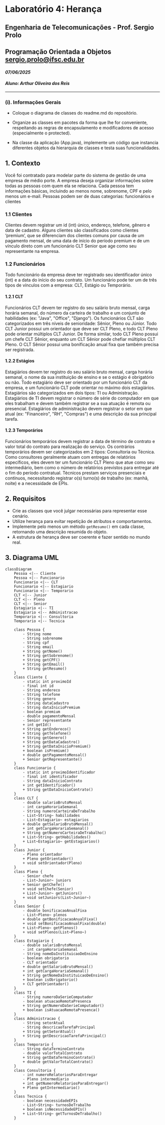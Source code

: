 # Laboratório 4: Herança

## Engenharia de Telecomunicações - Prof. Sergio Prolo

## Programação Orientada a Objetos sergio.prolo@ifsc.edu.br

#### _07/06/2025_
#### _Aluno: Arthur Oliveira dos Reis_

---

### (i). Informações Gerais

- Coloque o diagrama de classes do readme.md do repositório.

- Organize as classes em pacotes da forma que lhe for conveniente, respeitando as regras de encapsulamento e modificadores de acesso (especialmente o protected).

- Na classe da aplicação (App.java), implemente um código que instancia diferentes objetos
da hierarquia de classes e testa suas funcionalidades.

## 1. Contexto

Você foi contratado para modelar parte do sistema de gestão de uma empresa de médio porte. A empresa deseja organizar informações sobre todas as pessoas com quem ela se relaciona. Cada pessoa tem informações básicas, incluindo ao menos nome, sobrenome, CPF e pelo menos um e-mail. Pessoas podem ser de duas categorias: funcionários e clientes

### 1.1 Clientes

Clientes devem registrar um id (int) único, endereço, telefone, gênero e data de cadastro. Alguns
clientes são classificados como clientes ‘premium’, que se diferenciam dos clientes comuns por causa
de um pagamento mensal, de uma data de início do período premium e de um vínculo direto com um
funcionário CLT Senior que age como seu representante na empresa.

### 1.2 Funcionários

Todo funcionário da empresa deve ter registrado seu identificador único (int) e a data do início do
seu contrato. Um funcionário pode ter um de três tipos de vínculos com a empresa: CLT, Estágio ou
Temporário.

#### 1.2.1 CLT

Funcionários CLT devem ter registro do seu salário bruto mensal, carga horária semanal, do
número da carteira de trabalho e um conjunto de habilidades (ex: "Java", "Office", "Django"). Os
funcionários CLT são categorizados em três níveis de senioridade: Sênior, Pleno ou Júnior. Todo CLT
Junior possui um orientador que deve ser CLT Pleno, e todo CLT Pleno pode orientar múltiplos CLT
Junior. De forma similar, todo CLT Pleno possui um chefe CLT Sênior, enquanto um CLT Sênior pode
chefiar múltiplos CLT Pleno. O CLT Sênior possui uma bonificação anual fixa que também precisa ser
registrada.

#### 1.2.2 Estágios

Estagiários devem ter registro do seu salário bruto mensal, carga horária semanal, o nome da sua instituição de ensino e se o estágio é obrigatório ou não. Todo estagiário deve ser orientado por um funcionário CLT da empresa, e um funcionário CLT pode orientar no máximo dois estagiários.
Estagiários são categorizados em dois tipos: TI ou Administração. Estagiários de TI devem registrar o número de série do computador em que eles trabalham e devem também registrar se a sua atuação é remota ou presencial. Estagiários de administração devem registrar o setor em que atual (ex: "Financeiro", "RH", "Compras") e uma descrição da sua principal tarefa.

#### 1.2.3 Temporários

Funcionários temporários devem registrar a data de término de contrato e valor total do contrato para realização do serviço. Os contrários temporários devem ser categorizados em 2 tipos: Consultoria ou Técnica. Como consultores geralmente atuam com entregas de relatórios específicos, eles devem ter um funcionário CLT Pleno que atue como seu intermediário, bem como o número de relatórios previstos para entregar até o fim do período contratual. Técnicos prestam serviços presenciais e contínuos, necessitando registrar o(s) turno(s) de trabalho (ex: manhã, noite) e a necessidade de EPIs.

## 2. Requisitos

- Crie as classes que você julgar necessárias para representar esse cenário.
- Utilize herança para evitar repetição de atributos e comportamentos.
- Implemente pelo menos um método `getResumo()` em cada classe, retornando uma descrição resumida do objeto.
- A estrutura de herança deve ser coerente e fazer sentido no mundo real.

## 3. Diagrama UML

```mermaid
classDiagram
    Pessoa <|-- Cliente
    Pessoa <|-- Funcionario
    Funcionario <|-- CLT
    Funcionario <|-- Estagiario
    Funcionario <|-- Temporario
    CLT <|-- Junior
    CLT <|-- Pleno
    CLT <|-- Senior
    Estagiario <|-- TI
    Estagiario <|-- Administracao
    Temporario <|-- Consultoria
    Temporario <|-- Tecnica

    class Pessoa {
        - String nome
        - String sobrenome
        - String cpf
        - String email
        + String getNome()
        + String getSobrenome()
        + String getCPF()
        + String getEmail()
        + String getResumo()
    }
    class Cliente {
        - static int proximoId
        - final int id
        - String endereco
        - String telefone
        - String genero
        - String dataCadastro
        - String dataInicioPremium
        - boolean premium
        - double pagamentoMensal
        - Senior representante
        + int getId()
        + String getEndereco()
        + String getTelefone()
        + String getGenero()
        + String getDataCadastro()
        + String getDataInicioPremium()
        + boolean isPremium()
        + double getPagamentoMensal()
        + Senior getRepresentante()
    }
    class Funcionario {
        - static int proximoIdentificador
        - final int identificador
        - String dataInicioContrato
        + int getIdentificador()
        + String getDataInicioContrato()
    }
    class CLT {
        - double salarioBrutoMensal
        - int cargaHorariaSemanal
        - String numeroCarteiraDeTrabalho
        - List~String~ habilidades
        - List~Estagiario~ estagiarios
        + double getSalarioBrutoMensal()
        + int getCargaHorariaSemanal()
        + String getNumeroCarteiraDeTrabalho()
        + List~String~ getHabilidades()
        + List~Estagiario~ getEstagiarios()
    }
    class Junior {
        - Pleno orientador
        + Pleno getOrientador()
        + void setOrientador(Pleno)
    }
    class Pleno {
        - Senior chefe
        - List~Junior~ juniors
        + Senior getChefe()
        + void setChefe(Senior)
        + List~Junior~ getJuniors()
        + void setJuniors(List~Junior~)
    }
    class Senior {
        - double bonificacaoAnualFixa
        - List~Pleno~ plenos
        + double getBonificacaoAnualFixa()
        + void setBonificacaoAnualFixa(double)
        + List~Pleno~ getPlenos()
        + void setPlenos(List~Pleno~)
    }
    class Estagiario {
        - double salarioBrutoMensal
        - int cargaHorariaSemanal
        - String nomeDaInstituicaoDeEnsino
        - boolean obrigatorio
        - CLT orientador
        + double getSalarioBrutoMensal()
        + int getCargaHorariaSemanal()
        + String getNomeDaInstituicaoDeEnsino()
        + boolean isObrigatorio()
        + CLT getOrientador()
    }
    class TI {
        - String numeroDaSerieComputador
        - boolean atuacaoRemotaPresenca
        + String getNumeroDaSerieComputador()
        + boolean isAtuacaoRemotaPresenca()
    }
    class Administracao {
        - String setorAtual
        - String descricaoTarefaPrincipal
        + String getSetorAtual()
        + String getDescricaoTarefaPrincipal()
    }
    class Temporario {
        - String dataTerminoContrato
        - double valorTotalContrato
        + String getDataTerminoContrato()
        + double getValorTotalContrato()
    }
    class Consultoria {
        - int numeroRelatoriosParaEntregar
        - Pleno intermediario
        + int getNumeroRelatoriosParaEntregar()
        + Pleno getIntermediario()
    }
    class Tecnica {
        - boolean necessidadeEPIs
        - List~String~ turnosDeTrabalho
        + boolean isNecessidadeEPIs()
        + List~String~ getTurnosDeTrabalho()
    }
```